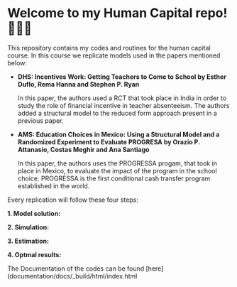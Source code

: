# Welcome to my Human Capital repo! 🙋🏽‍♂️

This repository contains my codes and routines for the human capital course. In this course we replicate models used in the papers mentioned below:
 * **DHS: Incentives Work: Getting Teachers to Come to School by Esther Duflo, Rema Hanna and Stephen P. Ryan**
      
	In this paper, the authors used a RCT that took place in India in order to study the role of financial incentive in teacher absenteeism. The authors added a structural model to the reduced form approach present in a previous paper. 
  
 * **AMS: Education Choices in Mexico: Using a Structural Model and a Randomized Experiment to Evaluate PROGRESA by Orazio P. Attanasio, Costas Meghir and Ana Santiago**
      
	In this paper, the authors uses the PROGRESSA progam, that took in place in Mexico, to evaluate the impact of the program in the school choice. PROGRESSA is the first conditional cash transfer program established in the world. 
  
Every replication will follow these four steps:
  
**1. Model solution:** 

**2. Simulation:** 

**3. Estimation:** 

**4. Optmal results:** 


The Documentation of the codes can be found [here](documentation/docs/_build/html/index.html
